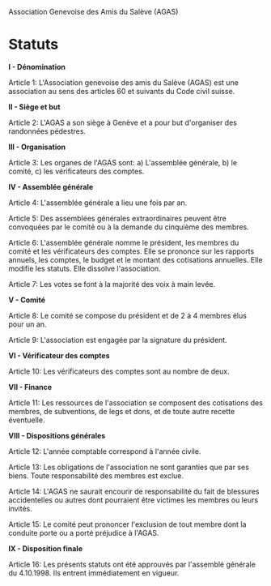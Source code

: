 Association Genevoise des Amis du Salève (AGAS)

# Statuts

**I - Dénomination**

Article 1: L'Association genevoise des amis du Salève (AGAS) est une association au sens des articles 60 et suivants du Code civil suisse.

**II - Siège et but**

Article 2: L'AGAS a son siège à Genève et a pour but d'organiser des randonnées pédestres.

**III - Organisation**

Article 3: Les organes de l'AGAS sont: a) L'assemblée générale, b) le comité, c) les vérificateurs des comptes.

**IV - Assemblée générale**

Article 4: L'assemblée générale a lieu une fois par an.

Article 5: Des assemblées générales extraordinaires peuvent être convoquées par le comité ou à la demande du cinquième des membres.

Article 6: L'assemblée générale nomme le président, les membres du comité et les vérificateurs des comptes. Elle se prononce sur les rapports annuels, les comptes, le budget et le montant des cotisations annuelles. Elle modifie les statuts. Elle dissolve l'association.

Article 7: Les votes se font à la majorité des voix à main levée.

**V - Comité**

Article 8: Le comité se compose du président et de 2 à 4 membres élus pour un an.

Article 9: L'association est engagée par la signature du président.

**VI - Vérificateur des comptes**

Article 10: Les vérificateurs des comptes sont au nombre de deux.

**VII - Finance**

Article 11: Les ressources de l'association se composent des cotisations des membres, de subventions, de legs et dons, et de toute autre recette éventuelle.

**VIII - Dispositions générales**

Article 12: L'année comptable correspond à l'année civile.

Article 13: Les obligations de l'association ne sont garanties que par ses biens. Toute responsabilité des membres est exclue.

Article 14: L'AGAS ne saurait encourir de responsabilité du fait de blessures accidentelles ou autres dont pourraient être victimes les membres ou leurs invités.

Article 15: Le comité peut prononcer l'exclusion de tout membre dont la conduite porte ou a porté préjudice à l'AGAS.

**IX - Disposition finale**

Article 16: Les présents statuts ont été approuvés par l'assemblé générale du 4.10.1998. Ils entrent immédiatement en vigueur.
